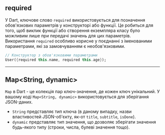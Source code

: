 
## required

У Dart, ключове слово `required` використовується для позначення обов'язкових параметрів у конструкторі або функції. Це робиться для того, щоб виклик функції або створення екземпляра класу було можливим лише при передачі значень для цих параметрів. Використання `required` особливо корисне у поєднанні з іменованими параметрами, які за замовчуванням є необов'язковими.

```dart
// Конструктор з обов'язковими параметрами 
User({required this.name, required this.age});
```
---
## Map<String, dynamic>

`Map` в Dart - це колекція пар ключ-значення, де кожен ключ унікальний. У вашому коді `Map<String, dynamic>` використовується для зберігання JSON-даних.

- `String` представляє тип ключа (в даному випадку, назви властивостей JSON-об'єкту, як-от `title`, `subtitle`, `isDone`).
- `dynamic` представляє тип значення, що дозволяє зберігати значення будь-якого типу (строки, числа, булеві значення тощо).